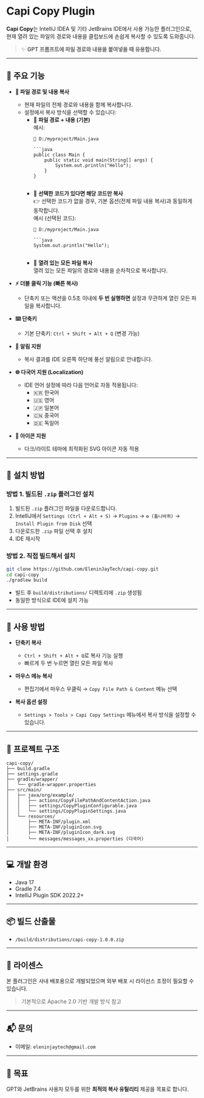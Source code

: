 # Capi Copy Plugin

**Capi Copy**는 IntelliJ IDEA 및 기타 JetBrains IDE에서 사용 가능한 플러그인으로, 현재 열려 있는 파일의 경로와 내용을 클립보드에 손쉽게 복사할 수 있도록 도와줍니다.

> ✨ **GPT 프롬프트에 파일 경로와 내용을 붙여넣을 때 유용합니다.**

---

## 🧩 주요 기능

- **📄 파일 경로 및 내용 복사**
    - 현재 파일의 전체 경로와 내용을 함께 복사합니다.
    - 설정에서 복사 방식을 선택할 수 있습니다:
        - 📄 **파일 경로 + 내용 (기본)**  
          예시:
          ```
          📄 D:/myproject/Main.java
    
          ```java
          public class Main {
              public static void main(String[] args) {
                  System.out.println("Hello");
              }
          }
          ```
          ```
        - 🔋 **선택한 코드가 있다면 해당 코드만 복사**  
          👉 선택한 코드가 없을 경우, 기본 옵션(전체 파일 내용 복사)과 동일하게 동작합니다.  
          예시 (선택된 코드):
          ```
          📄 D:/myproject/Main.java
    
          ```java
          System.out.println("Hello");
          ```
          ```
        - 📂 **열려 있는 모든 파일 복사**  
          열려 있는 모든 파일의 경로와 내용을 순차적으로 복사합니다.

- **⚡ 더블 클릭 기능 (빠른 복사)**
    - 단축키 또는 액션을 0.5초 이내에 **두 번 실행하면** 설정과 무관하게 열린 모든 파일을 복사합니다.

- **⌨️ 단축키**
    - 기본 단축키: `Ctrl + Shift + Alt + Q` (변경 가능)

- **🔔 알림 지원**
    - 복사 결과를 IDE 오른쪽 하단에 풍선 알림으로 안내합니다.

- **🌐 다국어 지원 (Localization)**
    - IDE 언어 설정에 따라 다음 언어로 자동 적용됩니다:
        - 🇰🇷 한국어
        - 🇺🇸 영어
        - 🇯🇵 일본어
        - 🇨🇳 중국어
        - 🇩🇪 독일어

- **🎨 아이콘 지원**
    - 다크/라이트 테마에 최적화된 SVG 아이콘 자동 적용

---

## 🔧 설치 방법

### 방법 1. 빌드된 `.zip` 플러그인 설치

1. 빌드된 `.zip` 플러그인 파일을 다운로드합니다.
2. IntelliJ에서 `Settings (Ctrl + Alt + S)` → `Plugins` → `⚙️ (톱니바퀴)` → `Install Plugin from Disk` 선택
3. 다운로드한 `.zip` 파일 선택 후 설치
4. IDE 재시작

### 방법 2. 직접 빌드해서 설치

```bash
git clone https://github.com/EleninJayTech/capi-copy.git
cd capi-copy
./gradlew build
```

- 빌드 후 `build/distributions/` 디렉토리에 `.zip` 생성됨
- 동일한 방식으로 IDE에 설치 가능

---

## 🧭 사용 방법

- **단축키 복사**
    - `Ctrl + Shift + Alt + Q`로 복사 기능 실행
    - 빠르게 두 번 누르면 열린 모든 파일 복사

- **마우스 메뉴 복사**
    - 편집기에서 마우스 우클릭 → `Copy File Path & Content` 메뉴 선택

- **복사 옵션 설정**
    - `Settings > Tools > Capi Copy Settings` 메뉴에서 복사 방식을 설정할 수 있습니다.

---

## 🧩 프로젝트 구조

```
capi-copy/
├── build.gradle
├── settings.gradle
├── gradle/wrapper/
│   └── gradle-wrapper.properties
├── src/main/
│   ├── java/org/example/
│   │   ├── actions/CopyFilePathAndContentAction.java
│   │   ├── settings/CopyPluginConfigurable.java
│   │   └── settings/CopyPluginSettings.java
│   └── resources/
│       ├── META-INF/plugin.xml
│       ├── META-INF/pluginIcon.svg
│       ├── META-INF/pluginIcon_dark.svg
│       └── messages/messages_xx.properties (다국어)
```

---

## 💻 개발 환경

- Java 17
- Gradle 7.4
- IntelliJ Plugin SDK 2022.2+

---

## 📦 빌드 산출물

- `/build/distributions/capi-copy-1.0.0.zip`

---

## 📜 라이센스

본 플러그인은 사내 배포용으로 개발되었으며 외부 배포 시 라이선스 조정이 필요할 수 있습니다.
> 기본적으로 Apache 2.0 기반 개발 방식 참고

---

## 📬 문의

- 이메일: `eleninjaytech@gmail.com`

---

## 🎯 목표

GPT와 JetBrains 사용자 모두를 위한 **최적의 복사 유틸리티** 제공을 목표로 합니다.